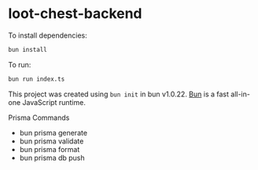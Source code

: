 # loot-chest-backend

To install dependencies:

```bash
bun install
```

To run:

```bash
bun run index.ts
```

This project was created using `bun init` in bun v1.0.22. [Bun](https://bun.sh) is a fast all-in-one JavaScript runtime.


Prisma Commands
- bun prisma generate
- bun prisma validate
- bun prisma format
- bun prisma db push